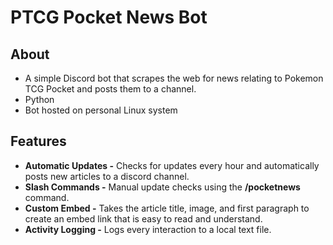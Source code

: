 # PTCG Pocket News Bot

## About

- A simple Discord bot that scrapes the web for news relating to Pokemon TCG Pocket and posts them to a channel.
- Python
- Bot hosted on personal Linux system

## Features

- **Automatic Updates -** Checks for updates every hour and automatically posts new articles to a discord channel.
- **Slash Commands -** Manual update checks using the **/pocketnews** command.
- **Custom Embed -** Takes the article title, image, and first paragraph to create an embed link that is easy to read and understand.
- **Activity Logging -** Logs every interaction to a local text file.
